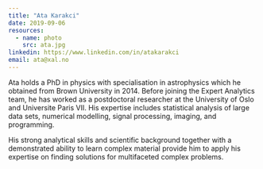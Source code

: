 ```yaml
---
title: "Ata Karakci"
date: 2019-09-06
resources:
  - name: photo
    src: ata.jpg
linkedin: https://www.linkedin.com/in/atakarakci
email: ata@xal.no
---
```


Ata holds a PhD in physics with specialisation in astrophysics which he obtained from Brown University in 2014. Before joining the Expert Analytics team, he has worked as a postdoctoral researcher at the University of Oslo and Universite Paris VII. His expertise includes statistical analysis of large data sets, numerical modelling, signal processing, imaging, and programming.

His strong analytical skills and scientific background together with a demonstrated ability to learn complex material provide him to apply his expertise on finding solutions for multifaceted complex problems.


